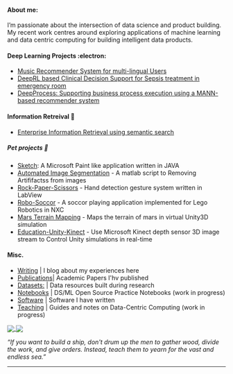 

####  About me:

I’m passionate about the intersection of data science and product building. My recent work centres around exploring applications of machine learning and data centric computing for building intelligent data products.

#### Deep Learning Projects  :electron:	

- [Music Recommender System for multi-lingual Users](https://blog.asjadk.com/music/)
- [DeepRL based Clinical Decision Support for Sepsis treatment in emergency room](https://blog.asjadk.com/decision_support/)
- [DeepProcess: Supporting business process execution using a MANN-based recommender system](https://blog.asjadk.com/deepprocess/)

#### Information Retreival 🔭 

- [Enterprise Information Retrieval using semantic search](https://blog.asjadk.com/semantic_search/)


##### Pet projects :yarn:


- [Sketch](https://github.com/asjad99/Sketch): A Microsoft Paint like application written in JAVA 
- [Automated Image Segmentation](https://github.com/asjad99/Image-Processing) - A matlab script to Removing Artififactss from images
- [Rock-Paper-Scissors](https://github.com/asjad99/Rock-Paper-Scissors-) - Hand detection gesture system written in LabView   
- [Robo-Soccor](https://github.com/asjad99/robot-soccor) - A soccor playing application implemented for Lego Robotics in NXC 
- [Mars Terrain Mapping](https://github.com/asjad99/mars_pathfinder_robot) - Maps the terrain of mars in virtual Unity3D simulation 
- [Education-Unity-Kinect](https://github.com/asjad99/KINEFF) - Use Microsoft Kinect depth sensor 3D image stream to Control Unity simulations in real-time 

#### Misc.

- [Writing](https://blog.asjadk.com/main-content/) |  I blog about my experiences here 
- [Publications](https://scholar.google.com.au/citations?user=3dLAqxwAAAAJ&hl=en&oi=sra)| Academic Papers I'hv published 
- [Datasets:](https://www.kaggle.com/asjad99) | Data resources built during research
- [Notebooks](https://github.com/asjad99/Machine-Learning-GYM) | DS/ML Open Source Practice Notebooks  (work in progress) 
- [Software](https://github.com/asjad99/software_directory) | Software I have written
- [Teaching](https://github.com/asjad99/knowledge_base) | Guides and notes on Data-Centric Computing (work in progress)  

<a href="">
  <img align="center" src="https://github-readme-stats.vercel.app/api/top-langs/?username=asjad99&langs_count=7&layout=compact" />
</a>
<a href="">
  <img align="center" src="https://github-readme-streak-stats.herokuapp.com/?user=asjad99&theme=blue-green" />
</a>



*“If you want to build a ship, don't drum up the men to gather wood, divide the work, and give orders. Instead, teach them to yearn for the vast and endless sea.”*

-----------

<!---
 Systems Programming Rust (OS + databases)

Databases, 
http://www.gotw.ca/publications/concurrency-ddj.htm
https://news.ycombinator.com/item?id=27647079
-->


<!-- Moonshots: 
https://github.com/ossu/computer-science#readme
Human-level concept learning through probabilistic program induction
Going deep into langauge, reinforcement learning 

<!-- 
https://www.cs.cornell.edu/jeh/book.pdf
https://web.stanford.edu/class/cs168/index.html
- BDI systems 

<!--unity ant simulation
https://www.youtube.com/watch?v=X-iSQQgOd1A

<!-- inspiration: 
https://paperswithcode.com/sota
also see data products and newsletters: 
<!-- 
-



"A person often meets his destiny on the road he took to avoid it."

--->





